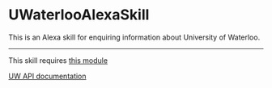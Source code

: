 # UWaterlooAlexaSkill

This is an Alexa skill for enquiring information about University of Waterloo.

---

This skill requires [this module](https://github.com/sanchitgera/node-uwaterloo-api)


[UW API documentation](https://github.com/uWaterloo/api-documentation)


